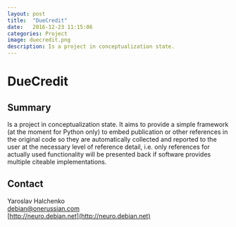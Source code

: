 ```yaml
---
layout: post
title:  "DueCredit"
date:   2016-12-23 11:15:06
categories: Project
image: duecredit.png
description: Is a project in conceptualization state. 
---
```

# DueCredit

## Summary
Is a project in conceptualization state. It aims to provide a simple framework (at the moment for Python only) to embed publication or other references in the original code so they are automatically collected and reported to the user at the necessary level of reference detail, i.e. only references for actually used functionality will be presented back if software provides multiple citeable implementations.

## Contact  
Yaroslav Halchenko  
[debian@onerussian.com](mailto:debian@onerussian.com)  
[http://neuro.debian.net](http://neuro.debian.net)  
